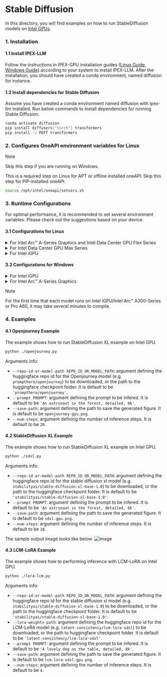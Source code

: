 # Stable Diffusion
In this directory, you will find examples on how to run StableDiffusion models on [Intel GPUs](../README.md).

### 1. Installation
#### 1.1 Install IPEX-LLM
Follow the instructions in IPEX-GPU installation guides ([Linux Guide](https://ipex-llm.readthedocs.io/en/latest/doc/LLM/Quickstart/install_linux_gpu.html), [Windows Guide](https://ipex-llm.readthedocs.io/en/latest/doc/LLM/Quickstart/install_windows_gpu.html)) according to your system to install IPEX-LLM. After the installation, you should have created a conda environment, named diffusion for instance. 

#### 1.2 Install dependencies for Stable Diffusion
Assume you have created a conda environment named diffusion with ipex-llm installed. Run below commands to install dependencies for running Stable Diffusion.
```bash
conda activate diffusion
pip install diffusers["torch"] transformers
pip install -U PEFT transformers
```

### 2. Configures OneAPI environment variables for Linux

> [!NOTE]
> Skip this step if you are running on Windows.

This is a required step on Linux for APT or offline installed oneAPI. Skip this step for PIP-installed oneAPI.

```bash
source /opt/intel/oneapi/setvars.sh
```

### 3. Runtime Configurations
For optimal performance, it is recommended to set several environment variables. Please check out the suggestions based on your device.
#### 3.1 Configurations for Linux
<details>

<summary>For Intel Arc™ A-Series Graphics and Intel Data Center GPU Flex Series</summary>

```bash
export USE_XETLA=OFF
export SYCL_PI_LEVEL_ZERO_USE_IMMEDIATE_COMMANDLISTS=1
export SYCL_CACHE_PERSISTENT=1
```

</details>

<details>

<summary>For Intel Data Center GPU Max Series</summary>

```bash
export LD_PRELOAD=${LD_PRELOAD}:${CONDA_PREFIX}/lib/libtcmalloc.so
export SYCL_PI_LEVEL_ZERO_USE_IMMEDIATE_COMMANDLISTS=1
export SYCL_CACHE_PERSISTENT=1
export ENABLE_SDP_FUSION=1
```
</details>

<details>

<summary>For Intel iGPU</summary>

```bash
export SYCL_CACHE_PERSISTENT=1
export BIGDL_LLM_XMX_DISABLED=1
```

</details>

#### 3.2 Configurations for Windows
<details>

<summary>For Intel iGPU</summary>

```cmd
set SYCL_CACHE_PERSISTENT=1
set BIGDL_LLM_XMX_DISABLED=1
```

</details>

<details>

<summary>For Intel Arc™ A-Series Graphics</summary>

```cmd
set SYCL_CACHE_PERSISTENT=1
```

</details>

> [!NOTE]
> For the first time that each model runs on Intel iGPU/Intel Arc™ A300-Series or Pro A60, it may take several minutes to compile.

### 4. Examples
#### 4.1 Openjourney Example
The example shows how to run StableDiffusion XL example on Intel GPU.
```bash
python ./openjourney.py
```

Arguments info:
- `--repo-id-or-model-path REPO_ID_OR_MODEL_PATH`: argument defining the huggingface repo id for the Openjourney model (e.g. `prompthero/openjourney`) to be downloaded, or the path to the huggingface checkpoint folder. It is default to be `'prompthero/openjourney'`.
- `--prompt PROMPT`: argument defining the prompt to be infered. It is default to be `'An astronaut in the forest, detailed, 8k'`.
- `--save-path`: argument defining the path to save the generated figure. It is default to be `openjourney-gpu.png`.
- `--num-steps`: argument defining the number of inference steps. It is default to be `20`. 

#### 4.2 StableDiffusion XL Example
The example shows how to run StableDiffusion XL example on Intel GPU.
```bash
python ./sdxl.py
```

Arguments info:
- `--repo-id-or-model-path REPO_ID_OR_MODEL_PATH`: argument defining the huggingface repo id for the stable diffusion xl model (e.g. `stabilityai/stable-diffusion-xl-base-1.0`) to be downloaded, or the path to the huggingface checkpoint folder. It is default to be `'stabilityai/stable-diffusion-xl-base-1.0'`.
- `--prompt PROMPT`: argument defining the prompt to be infered. It is default to be `'An astronaut in the forest, detailed, 8k'`.
- `--save-path`: argument defining the path to save the generated figure. It is default to be `sdxl-gpu.png`.
- `--num-steps`: argument defining the number of inference steps. It is default to be `20`. 


The sample output image looks like below. 
![image](https://llm-assets.readthedocs.io/en/latest/_images/sdxl-gpu.png)

#### 4.3 LCM-LoRA Example
The example shows how to performing inference with LCM-LoRA on Intel GPU.
```bash
python ./lora-lcm.py
```

Arguments info:
- `--repo-id-or-model-path REPO_ID_OR_MODEL_PATH`: argument defining the huggingface repo id for the stable diffusion xl model (e.g. `stabilityai/stable-diffusion-xl-base-1.0`) to be downloaded, or the path to the huggingface checkpoint folder. It is default to be `'stabilityai/stable-diffusion-xl-base-1.0'`.
- `--lora-weights-path`: argument defining the huggingface repo id for the LCM-LoRA model (e.g. `latent-consistency/lcm-lora-sdxl`) to be downloaded, or the path to huggingface checkpoint folder. It is default to be `'latent-consistency/lcm-lora-sdxl'`. 
- `--prompt PROMPT`: argument defining the prompt to be infered. It is default to be `'A lovely dog on the table, detailed, 8k'`.
- `--save-path`: argument defining the path to save the generated figure. It is default to be `lcm-lora-sdxl-gpu.png`.
- `--num-steps`: argument defining the number of inference steps. It is default to be `4`.

